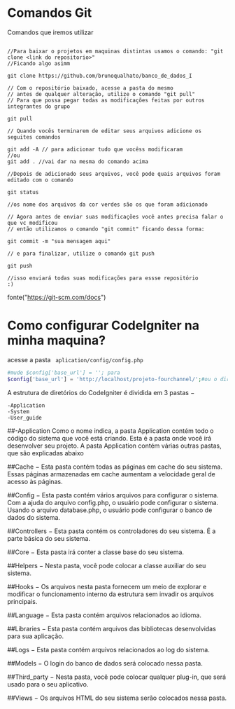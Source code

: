 # Comandos Git

Comandos que iremos utilizar
```

//Para baixar o projetos em maquinas distintas usamos o comando: "git clone <link do repositorio>"
//Ficando algo asimm

git clone https://github.com/brunoqualhato/banco_de_dados_I

// Com o repositório baixado, acesse a pasta do mesmo
// antes de qualquer alteração, utilize o comando "git pull"
// Para que possa pegar todas as modificações feitas por outros integrantes do grupo

git pull

// Quando vocês terminarem de editar seus arquivos adicione os seguites comandos

git add -A // para adicionar tudo que vocêss modificaram
//ou
git add . //vai dar na mesma do comando acima 

//Depois de adicionado seus arquivos, você pode quais arquivos foram editado com o comando

git status

//os nome dos arquivos da cor verdes são os que foram adicionado

// Agora antes de enviar suas modificações você antes precisa falar o que vc modificou
// então utilizamos o comando "git commit" ficando dessa forma:

git commit -m "sua mensagem aqui"

// e para finalizar, utilize o comando git push

git push

//isso enviará todas suas modificações para essse repositório
:)
```
fonte("https://git-scm.com/docs")
# Como configurar CodeIgniter na minha maquina?

acesse a pasta ``` aplication/config/config.php```

```php
#mude $config['base_url'] = ''; para
$config['base_url'] = 'http://localhost/projeto-fourchannel/';#ou o diretorio de onde ele esteja
```
A estrutura de diretórios do CodeIgniter é dividida em 3 pastas −

    -Application
    -System
    -User_guide

##-Application
Como o nome indica, a pasta Application contém todo o código do sistema que você está criando. Esta é a pasta onde você irá desenvolver seu projeto. A pasta Application contém várias outras pastas, que são explicadas abaixo 

##Cache
     − Esta pasta contém todas as páginas em cache do seu sistema. Essas páginas armazenadas em cache aumentam a velocidade geral de acesso às páginas.

##Config
    − Esta pasta contém vários arquivos para configurar o sistema. Com a ajuda do arquivo config.php, o usuário pode configurar o sistema. Usando o arquivo database.php, o usuário pode configurar o banco de dados do sistema.

##Controllers
    − Esta pasta contém os controladores do seu sistema. É a parte básica do seu sistema.

##Core 
    − Esta pasta irá conter a classe base do seu sistema.

##Helpers 
    − Nesta pasta, você pode colocar a classe auxiliar do seu sistema.

##Hooks 
    − Os arquivos nesta pasta fornecem um meio de explorar e modificar o funcionamento interno da estrutura sem invadir os arquivos principais.

##Language 
    − Esta pasta contém arquivos relacionados ao idioma.

##Libraries 
    − Esta pasta contém arquivos das bibliotecas desenvolvidas para sua aplicação.

##Logs 
    − Esta pasta contém arquivos relacionados ao log do sistema.

##Models 
    − O login do banco de dados será colocado nessa pasta.

##Third_party 
    − Nesta pasta, você pode colocar qualquer plug-in, que será usado para o seu aplicativo.

##Views 
    − Os arquivos HTML do seu sistema serão colocados nessa pasta.


